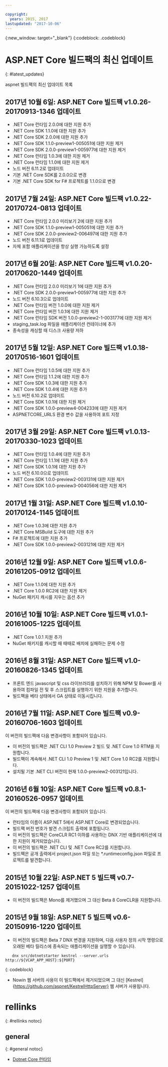 ```yaml
---

copyright:
  years: 2015, 2017
lastupdated: "2017-10-06"
---
```


{:new_window: target="_blank"}
{:codeblock: .codeblock}

# ASP.NET Core 빌드팩의 최신 업데이트
{: #latest_updates}


aspnet 빌드팩의 최신 업데이트 목록

## 2017년 10월 6일: ASP.NET Core 빌드팩 v1.0.26-20170913-1346 업데이트
* .NET Core 런타임 2.0.0에 대한 지원 추가
* .NET Core SDK 1.1.0에 대한 지원 추가
* .NET Core SDK 2.0.0에 대한 지원 추가
* .NET Core SDK 1.1.0-preview1-005051에 대한 지원 제거
* .NET Core SDK 2.0.0-preview1-005977에 대한 지원 제거
* .NET Core 런타임 1.0.3에 대한 지원 제거
* .NET Core 런타임 1.1.0에 대한 지원 제거
* 노드 버전 6.11.2로 업데이트
* 기본 .NET Core SDK를 2.0.0으로 변경
* 기본 .NET Core SDK for F# 프로젝트를 1.1.0으로 변경

## 2017년 7월 24일: ASP.NET Core 빌드팩 v1.0.22-20170724-0813 업데이트

* .NET Core 런타임 2.0.0 미리보기 2에 대한 지원 추가
* .NET Core SDK 1.1.0-preview1-005051에 대한 지원 추가
* .NET Core SDK 2.0.0-preview2-006497에 대한 지원 추가
* 노드 버전 6.11.1로 업데이트
* 자체 포함 애플리케이션을 항상 실행 가능하도록 설정

## 2017년 6월 20일: ASP.NET Core 빌드팩 v1.0.20-20170620-1449 업데이트

* .NET Core 런타임 2.0.0 미리보기 1에 대한 지원 추가
* .NET Core SDK 2.0.0-preview1-005977에 대한 지원 추가
* 노드 버전 6.10.3으로 업데이트
* .NET Core 런타임 버전 1.0.0에 대한 지원 제거
* .NET Core 런타임 버전 1.0.1에 대한 지원 제거
* .NET Core 런타임 SDK 버전 1.0.0-preview2-1-003177에 대한 지원 제거
* staging_task.log 파일을 애플리케이션 컨테이너에 추가
* 종속성을 캐싱할 때 디스크 사용량 저하

## 2017년 5월 12일: ASP.NET Core 빌드팩 v1.0.18-20170516-1601 업데이트

* .NET Core 런타임 1.0.5에 대한 지원 추가
* .NET Core 런타임 1.1.2에 대한 지원 추가
* .NET Core SDK 1.0.3에 대한 지원 추가
* .NET Core SDK 1.0.4에 대한 지원 추가
* 노드 버전 6.10.2로 업데이트
* .NET Core SDK 1.0.1에 대한 지원 제거
* .NET Core SDK 1.0.0-preview4-004233에 대한 지원 제거
* ASPNETCORE_URLS 환경 변수 값을 사용하여 포트 지정

## 2017년 3월 29일: ASP.NET Core 빌드팩 v1.0.13-20170330-1023 업데이트

* .NET Core 런타임 1.0.4에 대한 지원 추가
* .NET Core 런타임 1.1.1에 대한 지원 추가
* .NET Core SDK 1.0.1에 대한 지원 추가
* 노드 버전 6.10.0으로 업데이트
* .NET Core SDK 1.0.0-preview2-003131에 대한 지원 제거
* .NET Core SDK 1.0.0-preview3-004056에 대한 지원 제거

## 2017년 1월 31일: ASP.NET Core 빌드팩 v1.0.10-20170124-1145 업데이트

* .NET Core 1.0.3에 대한 지원 추가
* .NET Core MSBuild 도구에 대한 지원 추가
* F# 프로젝트에 대한 지원 추가
* .NET Core SDK 1.0.0-preview2-003121에 대한 지원 제거

## 2016년 12월 9일: ASP.NET Core 빌드팩 v1.0.6-20161205-0912 업데이트

* .NET Core 1.1.0에 대한 지원 추가
* .NET Core 1.0.0 RC2에 대한 지원 제거
* NuGet 패키지 캐시를 지우는 옵션 추가

## 2016년 10월 10일: ASP.NET Core 빌드팩 v1.0.1-20161005-1225 업데이트

* .NET Core 1.0.1 지원 추가
* NuGet 패키지를 캐시할 때 때때로 배치에 실패하는 문제 수정

## 2016년 8월 31일: ASP.NET Core 빌드팩 v1.0-20160826-1345 업데이트

* 프론트 엔드 javascript 및 css 라이브러리를 설치하기 위해 NPM 및 Bower를 사용하여 컴파일 전 및 후 스크립트를 실행하기 위한 지원을 추가합니다.
* 빌드팩을 베타 상태에서 GA 상태로 이동시킵니다.

## 2016년 7월 11일: ASP.NET Core 빌드팩 v0.9-20160706-1603 업데이트

이 버전의 빌드팩에 다음 변경사항이 포함되어 있습니다.

* 이 버전의 빌드팩은 .NET CLI 1.0 Preview 2 빌드 및 .NET Core 1.0 RTM을 지원합니다.
* 빌드팩이 계속해서 .NET CLI 1.0 Preview 1 및 .NET Core 1.0 RC2를 지원합니다.
* 설치될 기본 .NET CLI 버전이 현재 1.0.0-preview2-003121입니다.

## 2016년 6월 10일: ASP.NET Core 빌드팩 v0.8.1-20160526-0957 업데이트

이 버전의 빌드팩에 다음 변경사항이 포함되어 있습니다.

* 런타임의 이름이 ASP.NET 5에서 ASP.NET Core로 변경되었습니다.
* 빌드팩 버전 번호가 발견 스크립트 출력에 포함됩니다.
* 이 버전의 빌드팩은 CoreCLR RC1 이하를 사용하는 DNX 기반 애플리케이션에 대한 지원이 제거되었습니다.
* 이 버전의 빌드팩은 .NET CLI 및 .NET Core RC2를 지원합니다.
* 빌드팩은 공개 출력에서 project.json 파일 또는 *.runtimeconfig.json 파일로 프로젝트를 발견합니다.

## 2015년 10월 22일: ASP.NET 5 빌드팩 v0.7-20151022-1257 업데이트

* 이 버전의 빌드팩은 Mono를 제거했으며 그 대신 Beta 8 CoreCLR을 지원합니다.

## 2015년 9월 18일: ASP.NET 5 빌드팩 v0.6-20150916-1220 업데이트

* 이 버전의 빌드팩은 Beta 7 DNX 변경을 지원하며, 다음 사용자 정의 시작 명령으로 오래된 베타 릴리스에 종속되는 애플리케이션을 실행할 수 있습니다.

```
   dnx src/dotnetstarter kestrel --server.urls http://${VCAP_APP_HOST}:${PORT}
```
{: codeblock}

* Nowin 웹 서버의 사용이 이 빌드팩에서 제거되었으며 그 대신 [Kestrel]{https://github.com/aspnet/KestrelHttpServer} 웹 서버가 사용됩니다.

# rellinks
{: #rellinks notoc}
## general
{: #general notoc}
* [Dotnet Core 런타임](index.html)
